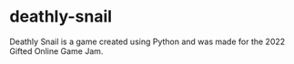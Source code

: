 # deathly-snail
Deathly Snail is a game created using Python and was made for the 2022 Gifted Online Game Jam.

